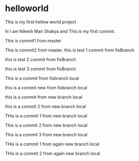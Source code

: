 # helloworld
This is my first hellow world project

hi I am Nikesh Man Shakya and This is my first commit.

This is commit1 from master

This is commit2 from master.
this is test 1 commit from fixBranch

this is test 2 commit from fixBranch

this is test 3 commit from fixBranch

This is a commit from fixbranch local

this is a commit new from fixbranch local

this is a commit from new branch local

this is a commit 2 from new branch local

THis is a commit 1 from new branch local

This is a commit 2 from new branch local

This is a commit 3 from new branch local

THis is a commit 1 from again new branch local

THis is a commit 2 from again new branch local
